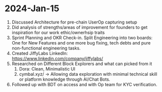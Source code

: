 # 2024-Jan-15

1. Discussed Architecture for pre-chain UserOp capturing setup
2. Did analysis of strengths/areas of improvement for founders to get inspiration for our work ethic/ownerhsip traits
3. Sprint Planning and OKR Check-in. Split Engineering into two boards: One for New Features and one more bug fixing, tech debts and pure non-functional engineering tasks.
4. Created JiffyLabs LinkedIn: https://www.linkedin.com/company/jiffylabs/
5. Researched on Different Block Explorers and what can picked from it
	1. Dora: Clean, Minimalistic UI
	2. cymbal.xyz/ -> Allowing data exploration with minimal technical skill or platform knowledge through AI/Chat Bots.
6. Followed up with BDT on access and with Op team for KYC verification.